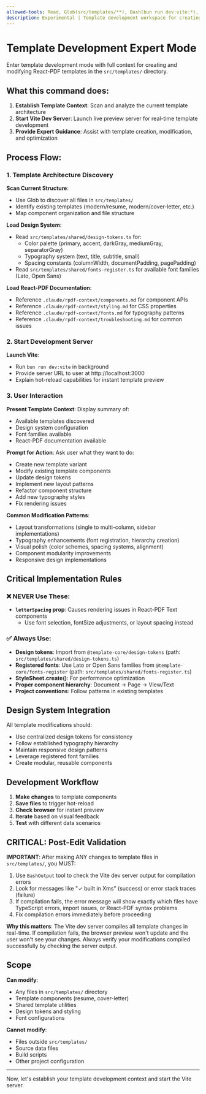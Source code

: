 ```yaml
---
allowed-tools: Read, Glob(src/templates/**), Bash(bun run dev:vite:*), Edit, Write(src/templates/**/*), MultiEdit
description: Experimental | Template development workspace for creating and modifying React-PDF templates
---
```


# Template Development Expert Mode

Enter template development mode with full context for creating and modifying React-PDF templates in the `src/templates/` directory.

## What this command does:

1. **Establish Template Context**: Scan and analyze the current template architecture
2. **Start Vite Dev Server**: Launch live preview server for real-time template development
3. **Provide Expert Guidance**: Assist with template creation, modification, and optimization

## Process Flow:

### 1. Template Architecture Discovery

**Scan Current Structure**:

- Use Glob to discover all files in `src/templates/`
- Identify existing templates (modern/resume, modern/cover-letter, etc.)
- Map component organization and file structure

**Load Design System**:

- Read `src/templates/shared/design-tokens.ts` for:
  - Color palette (primary, accent, darkGray, mediumGray, separatorGray)
  - Typography system (text, title, subtitle, small)
  - Spacing constants (columnWidth, documentPadding, pagePadding)
- Read `src/templates/shared/fonts-register.ts` for available font families (Lato, Open Sans)

**Load React-PDF Documentation**:

- Reference `.claude/rpdf-context/components.md` for component APIs
- Reference `.claude/rpdf-context/styling.md` for CSS properties
- Reference `.claude/rpdf-context/fonts.md` for typography patterns
- Reference `.claude/rpdf-context/troubleshooting.md` for common issues

### 2. Start Development Server

**Launch Vite**:

- Run `bun run dev:vite` in background
- Provide server URL to user at http://localhost:3000
- Explain hot-reload capabilities for instant template preview

### 3. User Interaction

**Present Template Context**:
Display summary of:

- Available templates discovered
- Design system configuration
- Font families available
- React-PDF documentation available

**Prompt for Action**:
Ask user what they want to do:

- Create new template variant
- Modify existing template components
- Update design tokens
- Implement new layout patterns
- Refactor component structure
- Add new typography styles
- Fix rendering issues

**Common Modification Patterns**:

- Layout transformations (single to multi-column, sidebar implementations)
- Typography enhancements (font registration, hierarchy creation)
- Visual polish (color schemes, spacing systems, alignment)
- Component modularity improvements
- Responsive design implementations

## Critical Implementation Rules

### ❌ NEVER Use These:

- **`letterSpacing` prop**: Causes rendering issues in React-PDF Text components
  - Use font selection, fontSize adjustments, or layout spacing instead

### ✅ Always Use:

- **Design tokens**: Import from `@template-core/design-tokens` (path: `src/templates/shared/design-tokens.ts`)
- **Registered fonts**: Use Lato or Open Sans families from `@template-core/fonts-register` (path: `src/templates/shared/fonts-register.ts`)
- **StyleSheet.create()**: For performance optimization
- **Proper component hierarchy**: Document → Page → View/Text
- **Project conventions**: Follow patterns in existing templates

## Design System Integration

All template modifications should:

- Use centralized design tokens for consistency
- Follow established typography hierarchy
- Maintain responsive design patterns
- Leverage registered font families
- Create modular, reusable components

## Development Workflow

1. **Make changes** to template components
2. **Save files** to trigger hot-reload
3. **Check browser** for instant preview
4. **Iterate** based on visual feedback
5. **Test** with different data scenarios

## CRITICAL: Post-Edit Validation

**IMPORTANT**: After making ANY changes to template files in `src/templates/`, you MUST:

1. Use `BashOutput` tool to check the Vite dev server output for compilation errors
2. Look for messages like "✓ built in Xms" (success) or error stack traces (failure)
3. If compilation fails, the error message will show exactly which files have TypeScript errors, import issues, or React-PDF syntax problems
4. Fix compilation errors immediately before proceeding

**Why this matters**: The Vite dev server compiles all template changes in real-time. If compilation fails, the browser preview won't update and the user won't see your changes. Always verify your modifications compiled successfully by checking the server output.

## Scope

**Can modify**:

- Any files in `src/templates/` directory
- Template components (resume, cover-letter)
- Shared template utilities
- Design tokens and styling
- Font configurations

**Cannot modify**:

- Files outside `src/templates/`
- Source data files
- Build scripts
- Other project configuration

---

Now, let's establish your template development context and start the Vite server.

